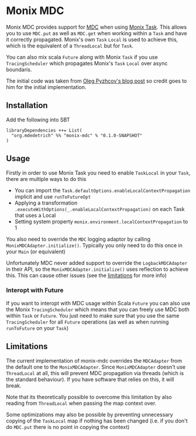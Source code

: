 # Monix MDC

Monix MDC provides support for [MDC](https://logback.qos.ch/manual/mdc.html)
when using [Monix Task](https://monix.io/). This allows you to use `MDC.put`
as well as `MDC.get` when working within a `Task` and have it correctly propagated.
Monix's own `Task` `Local` is used to achieve this, which is the equivalent of a `ThreadLocal`
but for `Task`.

You can also mix scala `Future` along with Monix `Task` if you use `TracingScheduler`
which propagates Monix's `Task` `Local` over async boundaris.

The initial code was taken from [Oleg Pyzhcov's blog post](https://olegpy.com/better-logging-monix-1/)
so credit goes to him for the initial implementation.

## Installation

Add the following into SBT

```
libraryDependencies ++= List(
  "org.mdedetrich" %% "monix-mdc" % "0.1.0-SNAPSHOT"
)
```

## Usage

Firstly in order to use Monix Task you need to enable `TaskLocal` in your
`Task`, there are multiple ways to do this

* You can import the `Task.defaultOptions.enableLocalContextPropagation` implicit and use `runToFutureOpt`
* Applying a transformation `.executeWithOptions(_.enableLocalContextPropagation)` on each Task that uses a Local
* Setting system property `monix.environment.localContextPropagation` to 1

You also need to override the `MDC` logging adaptor by calling `MonixMDCAdapter.initialize()`. Typically you
only need to do this once in your `Main` (or equivalent)

Unfortunately MDC never added support to override the `LogbackMDCAdapter` in their API, so the `MonixMDCAdapter.initialize()`
uses reflection to achieve this. This can cause other issues (see the [limitations](#limitations) for more info)

### Interopt with Future

If you want to interopt with MDC usage within Scala `Future` you can also use the
Monix `TracingScheduler` which means that you can freely use MDC both within `Task` or `Future`.
You just need to make sure that you use the same `TracingScheduler` for all `Future` operations
(as well as when running `runToFuture` on your `Task`)

## Limitations

The current implementation of monix-mdc overrides the `MDCAdapter` from
the default one to the `MonixMDCAdapter`. Since `MonixMDCAdapter` doesn't
use `ThreadLocal` at all, this will prevent MDC propagation via threads
(which is the standard behaviour). If you have software that relies on this, it
will break.

Note that its theoretically possible to overcome this limitation by also reading
from `ThreadLocal` when passing the map context over.

Some optimizations may also be possible by preventing unnecessary copying of the
`TaskLocal` map if nothing has been changed (i.e. if you don't do `MDC.put` there
is no point in copying the context) 
